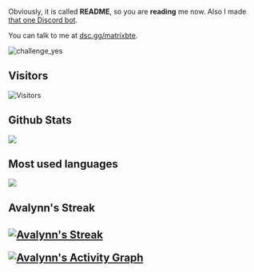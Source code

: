 Obviously, it is called **README**, so you are **reading** me now. Also I made [that one Discord bot](https://discord.com/oauth2/authorize?client_id=825617171589759006&permissions=2113268958&redirect_uri=https://discord.gg/Flantic&response_type=code&scope=bot%20applications.commands).

You can talk to me at [dsc.gg/matrixbte](https://dsc.gg/matrixbte).

![challenge_yes](https://i.alexflipnote.dev/4h93guy.png)  

## Visitors
![Visitors](https://profile-counter.glitch.me/Avalynn/count.svg)

<span float="center" height=200>
  <h2>Github Stats</h2>
<img src="https://github-readme-stats.vercel.app/api?username=PlusFlippy&show_icons=true&count_private=true&title_color=d1eaff&text_color=f2f9ff&icon_color=a3b9cc&bg_color=6e7e91" float="left" />
  <h2>Most used languages</h2>
<img src="https://github-readme-stats.vercel.app/api/top-langs?username=PlusFlippy&show_icons=true&title_color=d1eaff&text_color=f2f9ff&icon_color=a3b9cc&bg_color=475159" float="right" />
</span>

<p align="center">
     <h2>Avalynn's Streak<h2>
    <a href="https://github.com/DenverCoder1/github-readme-streak-stats">
        <img title="🔥 Get streak stats for your profile at git.io/streak-stats" alt="Avalynn's Streak" src="https://github-readme-streak-stats.herokuapp.com/?user=PlusFlippy&theme=black-ice&hide_border=true&stroke=0000&background=060A0CD0"/>
    </a>
</p>
<a href="https://github.com/Avalynn/github-readme-activity-graph"><img alt="Avalynn's Activity Graph" src="https://activity-graph.herokuapp.com/graph?username=PlusFlippy&bg_color=0D1117&color=5BCDEC&line=5BCDEC&point=FFFFFF&hide_border=true" /></a>
